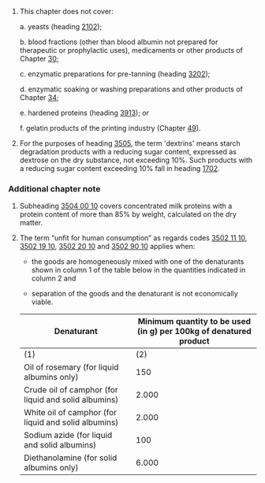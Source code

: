 1. This chapter does not cover:

    a. yeasts (heading [2102](/headings/2102));
    
    b. blood fractions (other than blood albumin not prepared for therapeutic or prophylactic uses), medicaments or other products of Chapter [30](/chapters/30);
    
    c. enzymatic preparations for pre-tanning (heading [3202](/headings/3202));
    
    d. enzymatic soaking or washing preparations and other products of Chapter [34](/chapters/34);
    
    e. hardened proteins (heading [3913](/headings/3913)); or
    
    f. gelatin products of the printing industry (Chapter [49](/chapters/49)).

2. For the purposes of heading [3505](/headings/3505), the term 'dextrins' means starch degradation products with a reducing sugar content, expressed as dextrose on the dry substance, not exceeding 10%. Such products with a reducing sugar content exceeding 10% fall in heading [1702](/headings/1702).

### Additional chapter note

1. Subheading [3504 00 10](/subheadings/3504001000-80) covers concentrated milk proteins with a protein content of more than 85% by weight, calculated on the dry matter.

2. The term “unfit for human consumption” as regards codes [3502 11 10](/subheadings/3502111000-80), [3502 19 10](/subheadings/3502191000-80), [3502 20 10](/subheadings/3502201000-80) and [3502 90 10](/subheadings/3502901000-80) applies when:

    - the goods are homogeneously mixed with one of the denaturants shown in column 1 of the table below in the quantities indicated in column 2 and
    
    - separation of the goods and the denaturant is not economically viable.


    | Denaturant | Minimum quantity to be used (in g) per 100kg of denatured product |
    | - | - |
    | (1) | (2) |
    | Oil of rosemary (for liquid albumins only) | 150 |
    | Crude oil of camphor (for liquid and solid albumins) | 2.000 |
    | White oil of camphor (for liquid and solid albumins) | 2.000 |
    | Sodium azide (for liquid and solid albumins) | 100 |
    | Diethanolamine (for solid albumins only) | 6.000 |
